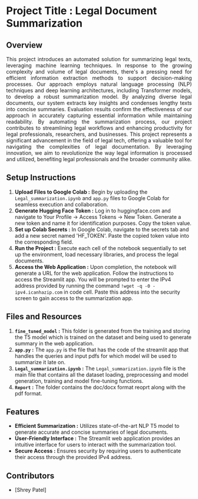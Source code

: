 # Project Title : Legal Document Summarization

## Overview
<p align="justify">
This project introduces an automated solution for summarizing legal texts, leveraging machine learning techniques. In response to the growing complexity and volume of legal documents, there's a pressing need for efficient information extraction methods to support decision-making processes. Our approach employs natural language processing (NLP) techniques and deep learning architectures, including Transformer models, to develop a robust summarization model. By analyzing diverse legal documents, our system extracts key insights and condenses lengthy texts into concise summaries. Evaluation results confirm the effectiveness of our approach in accurately capturing essential information while maintaining readability. By automating the summarization process, our project contributes to streamlining legal workflows and enhancing productivity for legal professionals, researchers, and businesses. This project represents a significant advancement in the field of legal tech, offering a valuable tool for navigating the complexities of legal documentation. By leveraging innovation, we aim to revolutionize the way legal information is processed and utilized, benefiting legal professionals and the broader community alike.
</p>

## Setup Instructions
1. **Upload Files to Google Colab :** Begin by uploading the `Legal_summarization.ipynb` and `app.py` files to Google Colab for seamless execution and collaboration.
2. **Generate Hugging Face Token :** Log in to huggingface.com and navigate to Your Profile -> Access Tokens -> New Token. Generate a new token and name it for identification purposes. Copy the token value.
3. **Set up Colab Secrets :** In Google Colab, navigate to the secrets tab and add a new secret named 'HF_TOKEN'. Paste the copied token value into the corresponding field.
4. **Run the Project :** Execute each cell of the notebook sequentially to set up the environment, load necessary libraries, and process the legal documents.
5. **Access the Web Application :** Upon completion, the notebook will generate a URL for the web application. Follow the instructions to access the Streamlit app. You will be prompted to enter the IPv4 address provided by running the command `!wget -q -0 - ipv4.icanhazip.com` in code cell. Paste this address into the security screen to gain access to the summarization app.

## Files and Resources
1. **`fine_tuned_model` :** This folder is generated from the training and storing the T5 model which is trained on the dataset and being used to generate summary in the web application.
2. **`app.py` :** The `app.py` is the file that has the code of the streamlit app that handles the queries and input pdfs for which model will be used to summarize it late on.
3. **`Legal_summarization.ipynb` :** The `Legal_summarization.ipynb` file is the main file that contains all the dataset loading, preprocessing and model generation, training and model fine-tuning functions.
4. **`Report` :** The folder contains the doc/docx format reoprt along with the pdf format. 

## Features
- **Efficient Summarization :** Utilizes state-of-the-art NLP T5 model to generate accurate and concise summaries of legal documents.
- **User-Friendly Interface :** The Streamlit web application provides an intuitive interface for users to interact with the summarization tool.
- **Secure Access :** Ensures security by requiring users to authenticate their access through the provided IPv4 address.

## Contributors
- [Shrey Patel]
